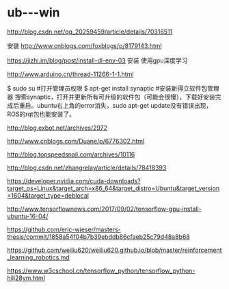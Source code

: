 # ub---win

http://blog.csdn.net/qq_20259459/article/details/70316511



安装
http://www.cnblogs.com/foxblogs/p/8179143.html

https://jizhi.im/blog/post/install-dl-env-03 安装 使用gpu深度学习


http://www.arduino.cn/thread-11266-1-1.html

$ sudo su  #打开管理员权限
$ apt-get install synaptic #安装新得立软件包管理器
搜索synaptic，打开并更新所有可升级的软件包（可能会很慢），下载好安装完成后重启。ubuntu右上角的error消失，sudo apt-get update没有错误出现，ROS的rqt包也能安装了。

http://blog.exbot.net/archives/2972

http://www.cnblogs.com/Duane/p/6776302.html

http://blog.topspeedsnail.com/archives/10116

http://blog.csdn.net/zhangrelay/article/details/78418393

https://developer.nvidia.com/cuda-downloads?target_os=Linux&target_arch=x86_64&target_distro=Ubuntu&target_version=1604&target_type=deblocal

http://www.tensorflownews.com/2017/09/02/tensorflow-gpu-install-ubuntu-16-04/

https://github.com/eric-wieser/masters-thesis/commit/1858a54f04b7b39ebddb86cfaeb25c79d48a8b68

https://github.com/weiliu620/weiliu620.github.io/blob/master/reinforcement_learning_robotics.md

https://www.w3cschool.cn/tensorflow_python/tensorflow_python-hilj28ym.html
